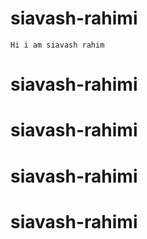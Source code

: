 # siavash-rahimi
    Hi i am siavash rahim
# siavash-rahimi
# siavash-rahimi
# siavash-rahimi
# siavash-rahimi
